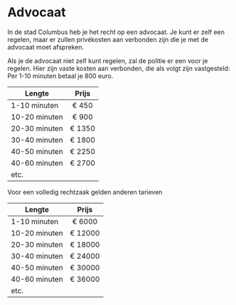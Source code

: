 # Advocaat

In de stad Columbus heb je het recht op een advocaat. Je kunt er zelf een regelen, maar er zullen privékosten aan verbonden zijn die je met de advocaat moet afspreken. 

Als je de advocaat niet zelf kunt regelen, zal de politie er een voor je regelen. Hier zijn vaste kosten aan verbonden, die als volgt zijn vastgesteld:
Per 1-10 minuten betaal je 800 euro.

| Lengte | Prijs |
|---|:---:|
| 1-10 minuten | € 450  |
| 10-20 minuten| € 900  |
| 20-30 minuten| € 1350 |
| 30-40 minuten| € 1800 |
| 40-50 minuten| € 2250 |
| 40-60 minuten| € 2700 |
| etc.                  |

Voor een volledig rechtzaak gelden anderen tarieven

| Lengte | Prijs |
|---|:---:|
| 1-10 minuten | € 6000  |
| 10-20 minuten| € 12000 |
| 20-30 minuten| € 18000 |
| 30-40 minuten| € 24000 |
| 40-50 minuten| € 30000 |
| 40-60 minuten| € 36000 |
| etc.                   |                 |